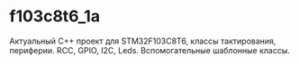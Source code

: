 # f103c8t6_1a
Актуальный C++ проект для STM32F103C8T6, классы тактирования, периферии. RCC, GPIO, I2C, Leds.
Вспомогательные шаблонные классы.
